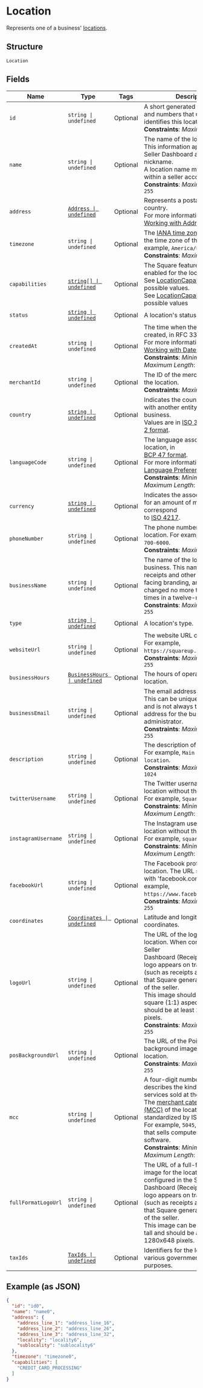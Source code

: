 
# Location

Represents one of a business' [locations](https://developer.squareup.com/docs/locations-api).

## Structure

`Location`

## Fields

| Name | Type | Tags | Description |
|  --- | --- | --- | --- |
| `id` | `string \| undefined` | Optional | A short generated string of letters and numbers that uniquely identifies this location instance.<br>**Constraints**: *Maximum Length*: `32` |
| `name` | `string \| undefined` | Optional | The name of the location.<br>This information appears in the Seller Dashboard as the nickname.<br>A location name must be unique within a seller account.<br>**Constraints**: *Maximum Length*: `255` |
| `address` | [`Address \| undefined`](../../doc/models/address.md) | Optional | Represents a postal address in a country.<br>For more information, see [Working with Addresses](https://developer.squareup.com/docs/build-basics/working-with-addresses). |
| `timezone` | `string \| undefined` | Optional | The [IANA time zone](https://www.iana.org/time-zones) identifier for<br>the time zone of the location. For example, `America/Los_Angeles`.<br>**Constraints**: *Maximum Length*: `30` |
| `capabilities` | [`string[] \| undefined`](../../doc/models/location-capability.md) | Optional | The Square features that are enabled for the location.<br>See [LocationCapability](entity:LocationCapability) for possible values.<br>See [LocationCapability](#type-locationcapability) for possible values |
| `status` | [`string \| undefined`](../../doc/models/location-status.md) | Optional | A location's status. |
| `createdAt` | `string \| undefined` | Optional | The time when the location was created, in RFC 3339 format.<br>For more information, see [Working with Dates](https://developer.squareup.com/docs/build-basics/working-with-dates).<br>**Constraints**: *Minimum Length*: `20`, *Maximum Length*: `25` |
| `merchantId` | `string \| undefined` | Optional | The ID of the merchant that owns the location.<br>**Constraints**: *Maximum Length*: `32` |
| `country` | [`string \| undefined`](../../doc/models/country.md) | Optional | Indicates the country associated with another entity, such as a business.<br>Values are in [ISO 3166-1-alpha-2 format](http://www.iso.org/iso/home/standards/country_codes.htm). |
| `languageCode` | `string \| undefined` | Optional | The language associated with the location, in<br>[BCP 47 format](https://tools.ietf.org/html/bcp47#appendix-A).<br>For more information, see [Language Preferences](https://developer.squareup.com/docs/build-basics/general-considerations/language-preferences).<br>**Constraints**: *Minimum Length*: `2`, *Maximum Length*: `5` |
| `currency` | [`string \| undefined`](../../doc/models/currency.md) | Optional | Indicates the associated currency for an amount of money. Values correspond<br>to [ISO 4217](https://wikipedia.org/wiki/ISO_4217). |
| `phoneNumber` | `string \| undefined` | Optional | The phone number of the location. For example, `+1 855-700-6000`.<br>**Constraints**: *Maximum Length*: `17` |
| `businessName` | `string \| undefined` | Optional | The name of the location's overall business. This name is present on receipts and other customer-facing branding, and can be changed no more than three times in a twelve-month period.<br>**Constraints**: *Maximum Length*: `255` |
| `type` | [`string \| undefined`](../../doc/models/location-type.md) | Optional | A location's type. |
| `websiteUrl` | `string \| undefined` | Optional | The website URL of the location.  For example, `https://squareup.com`.<br>**Constraints**: *Maximum Length*: `255` |
| `businessHours` | [`BusinessHours \| undefined`](../../doc/models/business-hours.md) | Optional | The hours of operation for a location. |
| `businessEmail` | `string \| undefined` | Optional | The email address of the location. This can be unique to the location and is not always the email address for the business owner or administrator.<br>**Constraints**: *Maximum Length*: `255` |
| `description` | `string \| undefined` | Optional | The description of the location. For example, `Main Street location`.<br>**Constraints**: *Maximum Length*: `1024` |
| `twitterUsername` | `string \| undefined` | Optional | The Twitter username of the location without the '@' symbol. For example, `Square`.<br>**Constraints**: *Minimum Length*: `1`, *Maximum Length*: `15` |
| `instagramUsername` | `string \| undefined` | Optional | The Instagram username of the location without the '@' symbol. For example, `square`.<br>**Constraints**: *Minimum Length*: `1`, *Maximum Length*: `30` |
| `facebookUrl` | `string \| undefined` | Optional | The Facebook profile URL of the location. The URL should begin with 'facebook.com/'. For example, `https://www.facebook.com/square`.<br>**Constraints**: *Maximum Length*: `255` |
| `coordinates` | [`Coordinates \| undefined`](../../doc/models/coordinates.md) | Optional | Latitude and longitude coordinates. |
| `logoUrl` | `string \| undefined` | Optional | The URL of the logo image for the location. When configured in the Seller<br>Dashboard (Receipts section), the logo appears on transactions (such as receipts and invoices) that Square generates on behalf of the seller.<br>This image should have a roughly square (1:1) aspect ratio and should be at least 200x200 pixels.<br>**Constraints**: *Maximum Length*: `255` |
| `posBackgroundUrl` | `string \| undefined` | Optional | The URL of the Point of Sale background image for the location.<br>**Constraints**: *Maximum Length*: `255` |
| `mcc` | `string \| undefined` | Optional | A four-digit number that describes the kind of goods or services sold at the location.<br>The [merchant category code (MCC)](https://developer.squareup.com/docs/locations-api#initialize-a-merchant-category-code) of the location as standardized by ISO 18245.<br>For example, `5045`, for a location that sells computer goods and software.<br>**Constraints**: *Minimum Length*: `4`, *Maximum Length*: `4` |
| `fullFormatLogoUrl` | `string \| undefined` | Optional | The URL of a full-format logo image for the location. When configured in the Seller<br>Dashboard (Receipts section), the logo appears on transactions (such as receipts and invoices) that Square generates on behalf of the seller.<br>This image can be wider than it is tall and should be at least 1280x648 pixels. |
| `taxIds` | [`TaxIds \| undefined`](../../doc/models/tax-ids.md) | Optional | Identifiers for the location used by various governments for tax purposes. |

## Example (as JSON)

```json
{
  "id": "id0",
  "name": "name0",
  "address": {
    "address_line_1": "address_line_16",
    "address_line_2": "address_line_26",
    "address_line_3": "address_line_32",
    "locality": "locality6",
    "sublocality": "sublocality6"
  },
  "timezone": "timezone0",
  "capabilities": [
    "CREDIT_CARD_PROCESSING"
  ]
}
```

